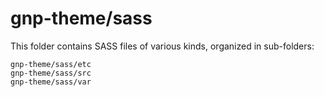 # gnp-theme/sass

This folder contains SASS files of various kinds, organized in sub-folders:

    gnp-theme/sass/etc
    gnp-theme/sass/src
    gnp-theme/sass/var

